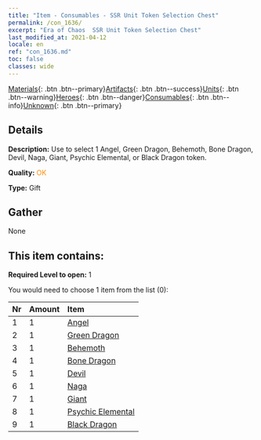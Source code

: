 ```yaml
---
title: "Item - Consumables - SSR Unit Token Selection Chest"
permalink: /con_1636/
excerpt: "Era of Chaos  SSR Unit Token Selection Chest"
last_modified_at: 2021-04-12
locale: en
ref: "con_1636.md"
toc: false
classes: wide
---
```

 [Materials](/){: .btn .btn--primary}[Artifacts](/Artifacts/){: .btn .btn--success}[Units](/Units/){: .btn .btn--warning}[Heroes](/Heroes/){: .btn .btn--danger}[Consumables](/Consumables/){: .btn .btn--info}[Unknown](/Unknown/){: .btn .btn--primary}

## Details
 **Description:** Use to select 1 Angel, Green Dragon, Behemoth, Bone Dragon, Devil, Naga, Giant, Psychic Elemental, or Black Dragon token.

 **Quality:** <span style="color: #FF8C00">OK</span>

 **Type:** Gift

## Gather

  None

## This item contains:

 **Required Level to open:** 1

 You would need to choose 1 item from the list (0):

  | Nr | Amount |     Item    |
  |:---|:-------|:------------|
  | 1 | 1 | [Angel](/Items/unt_196/) | 
  | 2 | 1 | [Green Dragon](/Items/unt_205/) | 
  | 3 | 1 | [Behemoth](/Items/unt_223/) | 
  | 4 | 1 | [Bone Dragon](/Items/unt_214/) | 
  | 5 | 1 | [Devil](/Items/unt_232/) | 
  | 6 | 1 | [Naga](/Items/unt_240/) | 
  | 7 | 1 | [Giant ](/Items/unt_241/) | 
  | 8 | 1 | [Psychic Elemental](/Items/unt_267/) | 
  | 9 | 1 | [Black Dragon](/Items/unt_250/) | 
